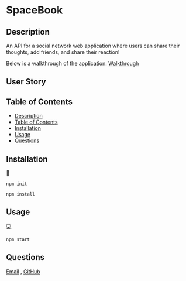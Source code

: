 # SpaceBook

## Description

An API for a social network web application where users can share their thoughts, add friends, and share their reaction!
  
Below is a walkthrough of the application:
[Walkthrough](https://watch.screencastify.com/v/acVDc1QFxKnv5PqC6d3n)

## User Story
   
## Table of Contents
- [Description](#description)
- [Table of Contents](#table-of-contents)
- [Installation](#installation)
- [Usage](#usage)
- [Questions](#questions)

## Installation
💾   
  
`npm init`

`npm install`
  
## Usage
💻   
  
`npm start`

## Questions
[Email](mailto:riley.foust18@gmail.com) , [GitHub](https://github.com/riley-foust18)<br />
